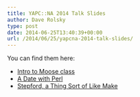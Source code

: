 ```yaml
---
title: YAPC::NA 2014 Talk Slides
author: Dave Rolsky
type: post
date: 2014-06-25T13:40:39+00:00
url: /2014/06/25/yapcna-2014-talk-slides/
---
```


You can find them here:

- [Intro to Moose class][1]
- [A Date with Perl][2]
- [Stepford, a Thing Sort of Like Make][3]

[1]: http://www.houseabsolute.com/presentations/intro-moose-class/
[2]: http://www.houseabsolute.com/presentations/a-date-with-perl/
[3]: http://www.houseabsolute.com/presentations/stepford/
